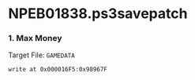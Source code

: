 # NPEB01838.ps3savepatch

### 1. Max Money

Target File: `GAMEDATA`

```
write at 0x000016F5:0x98967F
```

